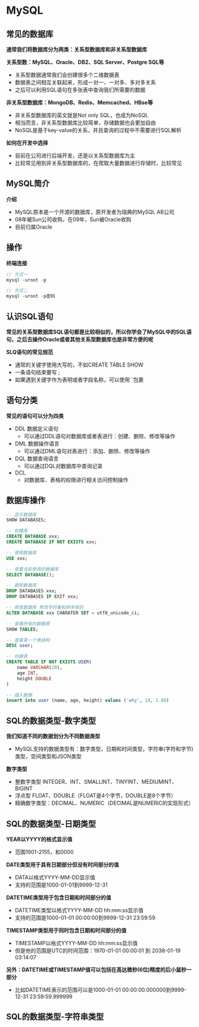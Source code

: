 # MySQL

## 常见的数据库

**通常我们将数据库分为两类：关系型数据库和非关系型数据库**

**关系型数：MySQL、Oracle、DB2、SQL Server、Postgre SQL等**

* 关系型数据通常我们会创建很多个二维数据表
* 数据表之间相互关联起来，形成一对一、一对多、多对多关系
* 之后可以利用SQL语句在多张表中查询我们所需要的数据

**非关系型数据库：MongoDB、Redis、Memcached、HBse等**

* 非关系型数据库的英文就是Not only SQL，也成为NoSQL
* 相当而言，非关系型数据库比较简单，存储数据也会更加自由
* NoSQL是基于key-value的关系，并且查询的过程中不需要进行SQL解析

**如何在开发中选择**

* 目前在公司进行后端开发，还是以关系型数据库为主
* 比较常见用到非关系型数据库的，在爬取大量数据进行存储时，比较常见

## MySQL简介

**介绍**

* MySQL原本是一个开源的数据库，原开发者为瑞典的MySQL AB公司
* 08年被Sun公司收购，在09年，Sun被Oracle收购
* 目前归属Oracle

## 操作

**终端连接**

```javascript
// 方式一
mysql -uroot -p

// 方式二
mysql -uroot -p密码
```

## 认识SQL语句

**常见的关系型数据库SQL语句都是比较相似的，所以你学会了MySQL中的SQL语句，之后去操作Oracle或者其他关系型数据库也是非常方便的呢**

**SLQ语句的常见规范**

* 通常的关键字使用大写的，不如CREATE TABLE SHOW
* 一条语句结束要写 ;
* 如果遇到关键字作为表明或者字段名称，可以使用``包裹

## 语句分类

**常见的语句可以分为四类**

* DDL 数据定义语句
  * 可以通过DDL语句对数据库或者表进行：创建、删除、修改等操作
* DML 数据操作语言
  * 可以通过DML语句对表进行：添加、删除、修改等操作
* DQL 数据查询语言
  * 可以通过DQL对数据库中查询记录
* DCL
  * 对数据库、表格的权限进行相关访问控制操作

## 数据库操作

```sql
-- 显示数据库
SHOW DATABASES;

-- 创建库
CREATE DATABASE xxx;
CREATE DATABASE IF NOT EXISTS xxx;

-- 使用数据库
USE xxx;

-- 查看当前使用的数据库
SELECT DATABASE();

-- 删除数据库
DROP DATABASES xxx;
DROP DATABASES IF EXIT xxx;

-- 修改数据库 修改字符集和排序规则
ALTER DATABASE xxx CHARATER SET = utf8_unicode_ci;

-- 查看所有的数据表
SHOW TABLES;

-- 查看某一个表结构
DESC user;

-- 创建表
CREATE TABLE IF NOT EXISTS USER(
	name VARCHAR(20),
    age INT,
    height DOUBLE
)

-- 插入数据
insert into user (name, age, height) values ('why', 18, 1.88)

```

## SQL的数据类型-数字类型

**我们知道不同的数据划分为不同数据类型**

* MySQL支持的数据类型有：数字类型，日期和时间类型，字符串(字符和字节)类型，空间类型和JSON类型

**数字类型**

* 整数字类型 INTEGER、INT、SMALLINT、TINYINT、MEDIUMINT、BIGINT
* 浮点型 FLOAT、DOUBLE（FLOAT是4个字节，DOUBLE是8个字节）
* 精确数字类型：DECIMAL、NUMERIC（DECIMAL是NUMERIC的实现形式）

## SQL的数据类型-日期类型

**YEAR以YYYY的格式显示值**

* 范围1901-2155，和0000

**DATE类型用于具有日期部分但没有时间部分的值**

* DATA以格式YYYY-MM-DD显示值
* 支持的范围是1000-01-01到9999-12-31

**DATETIME类型用于包含日期和时间部分的值**

* DATETIME类型以格式YYYY-MM-DD hh:mm:ss显示值
* 支持的范围是1000-01-01 00:00:00到9999-12-31 23:59:59

**TIMESTAMP类型用于同时包含日期和时间部分的值**

* TIMESTAMP以格式YYYY-MM-DD hh:mm:ss显示值
* 但是他的范围是UTC的时间范围：1970-01-01 00:00:01 到 2038-01-19 03:14:07

**另外：DATETIME或TIMESTAMP值可以包括在高达微秒(6位)精度的后小鼠秒一部分**

* 比如DATETIME表示的范围可以是1000-01-01 00:00:00.000000到9999-12-31 23:59:59.999999

## SQL的数据类型-字符串类型